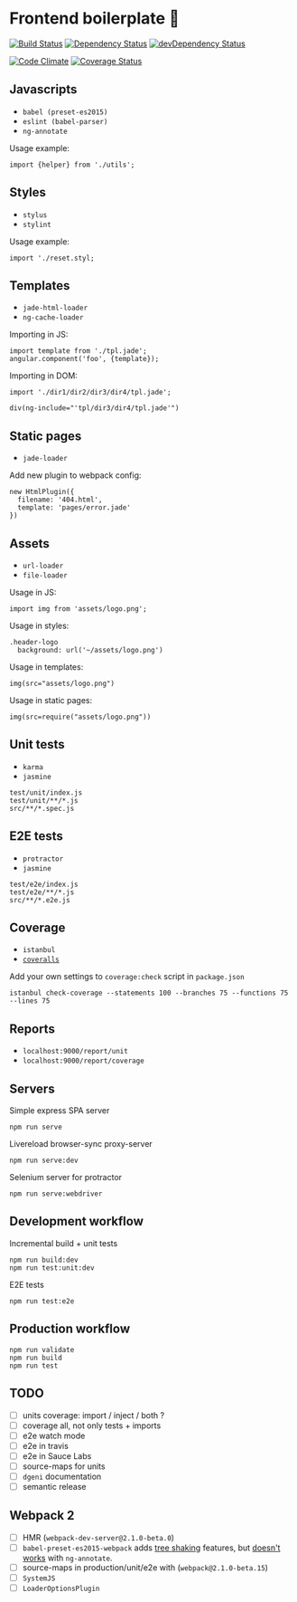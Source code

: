 # Frontend boilerplate 💩

[![Build Status](https://travis-ci.org/iboozyvoozy/oO.svg)](https://travis-ci.org/iboozyvoozy/oO) [![Dependency Status](https://david-dm.org/iboozyvoozy/oO.svg)](https://david-dm.org/iboozyvoozy/oO) [![devDependency Status](https://david-dm.org/iboozyvoozy/oO/dev-status.svg)](https://david-dm.org/iboozyvoozy/oO#info=devDependencies)

[![Code Climate](https://codeclimate.com/github/iboozyvoozy/oO/badges/gpa.svg)](https://codeclimate.com/github/iboozyvoozy/oO) [![Coverage Status](https://coveralls.io/repos/github/iboozyvoozy/oO/badge.svg?branch=master)](https://coveralls.io/github/iboozyvoozy/oO?branch=master)

## Javascripts

- `babel (preset-es2015)`
- `eslint (babel-parser)`
- `ng-annotate`

Usage example:

```
import {helper} from './utils';
```


## Styles

- `stylus`
- `stylint`

Usage example:

```
import './reset.styl;
```

## Templates

- `jade-html-loader`
- `ng-cache-loader`

Importing in JS:

```
import template from './tpl.jade';
angular.component('foo', {template});
```

Importing in DOM:

```
import './dir1/dir2/dir3/dir4/tpl.jade';
```
```
div(ng-include="'tpl/dir3/dir4/tpl.jade'")
```

## Static pages

- `jade-loader`

Add new plugin to webpack config:

```
new HtmlPlugin({
  filename: '404.html',
  template: 'pages/error.jade'
})
```

## Assets

- `url-loader`
- `file-loader`

Usage in JS:

```
import img from 'assets/logo.png';
```

Usage in styles:

```
.header-logo
  background: url('~/assets/logo.png')
```

Usage in templates:

```
img(src="assets/logo.png")
```

Usage in static pages:

```
img(src=require("assets/logo.png"))
```

## Unit tests

- `karma`
- `jasmine`

```
test/unit/index.js
test/unit/**/*.js
src/**/*.spec.js
```

## E2E tests

- `protractor`
- `jasmine`

```
test/e2e/index.js
test/e2e/**/*.js
src/**/*.e2e.js
```

## Coverage

- `istanbul`
- [`coveralls`](https://coveralls.io)

Add your own settings to `coverage:check` script in `package.json`

```
istanbul check-coverage --statements 100 --branches 75 --functions 75 --lines 75
```

## Reports

- `localhost:9000/report/unit`
- `localhost:9000/report/coverage`

## Servers

Simple express SPA server

```
npm run serve
```

Livereload browser-sync proxy-server

```
npm run serve:dev
```

Selenium server for protractor

```
npm run serve:webdriver
```

## Development workflow

Incremental build + unit tests

```
npm run build:dev
npm run test:unit:dev
```

E2E tests

```
npm run test:e2e
```

## Production workflow

```
npm run validate
npm run build 
npm run test
```

## TODO
- [ ] units coverage: import / inject / both ?
- [ ] coverage all, not only tests + imports
- [ ] e2e watch mode
- [ ] e2e in travis
- [ ] e2e in Sauce Labs
- [ ] source-maps for units
- [ ] `dgeni` documentation
- [ ] semantic release

## Webpack 2
- [ ] HMR (`webpack-dev-server@2.1.0-beta.0`)
- [ ] `babel-preset-es2015-webpack` adds [tree shaking](http://www.2ality.com/2015/12/webpack-tree-shaking.html) features, but [doesn't works](https://github.com/olov/ng-annotate/issues/245) with `ng-annotate`.
- [ ] source-maps in production/unit/e2e with (`webpack@2.1.0-beta.15`)
- [ ] `SystemJS`
- [ ] `LoaderOptionsPlugin`
